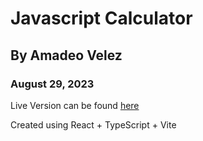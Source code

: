 # Javascript Calculator
## By Amadeo Velez
### August 29, 2023

Live Version can be found [here](https://javascript-calculator-amadeovelez.netlify.app/)

Created using React + TypeScript + Vite